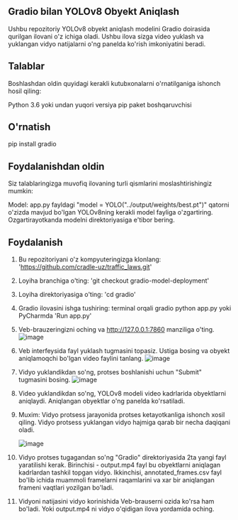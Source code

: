 ## Gradio bilan YOLOv8 Obyekt Aniqlash

Ushbu repozitoriy YOLOv8 obyekt aniqlash modelini Gradio doirasida qurilgan ilovani o'z ichiga oladi. Ushbu ilova sizga video yuklash va yuklangan vidyo natijalarni o'ng panelda ko'rish imkoniyatini beradi.

## Talablar
Boshlashdan oldin quyidagi kerakli kutubxonalarni o'rnatilganiga ishonch hosil qiling:

Python 3.6 yoki undan yuqori versiya
pip paket boshqaruvchisi

## O'rnatish

pip install gradio

## Foydalanishdan oldin

Siz talablaringizga muvofiq ilovaning turli qismlarini moslashtirishingiz mumkin:

Model: app.py fayldagi "model = YOLO("../output/weights/best.pt")" qatorni o'zizda mavjud bo'lgan YOLOv8ning kerakli model fayliga o'zgartiring. Ozgartirayotkanda modelni direktoriyasiga e'tibor bering.

## Foydalanish

1. Bu repozitoriyani o'z kompyuteringizga klonlang:
   'https://github.com/cradle-uz/traffic_laws.git'
2. Loyiha branchiga o'ting: 'git checkout gradio-model-deployment'
3. Loyiha direktoriyasiga o'ting: 'cd gradio'
4. Gradio ilovasini ishga tushiring: terminal orqali gradio python app.py yoki PyCharmda 'Run app.py'
5. Veb-brauzeringizni oching va http://127.0.0.1:7860 manziliga o'ting.
   ![image](https://github.com/cradle-uz/traffic_laws/assets/15974766/e68c4d70-dabc-40a0-84cc-49cb6853a5a5)
6. Veb interfeysida fayl yuklash tugmasini topasiz. Ustiga bosing va obyekt aniqlamoqchi bo'lgan video faylini tanlang.
   ![image](https://github.com/cradle-uz/traffic_laws/assets/15974766/b63c8744-23fd-42f3-bbad-af6ffc3d77cf)
7. Vidyo yuklandikdan so'ng, protses boshlanishi uchun "Submit" tugmasini bosing. 
   ![image](https://github.com/cradle-uz/traffic_laws/assets/15974766/bfcceb5e-9f79-4d95-86c8-11ad2b002520)
8. Video yuklandikdan so'ng, YOLOv8 modeli video kadrlarida obyektlarni aniqlaydi. Aniqlangan obyektlar o'ng panelda ko'rsatiladi.
9. Muxim: Vidyo protsess jarayonida protses ketayotkanliga ishonch xosil qiling. Vidyo protsess yuklangan vidyo hajmiga qarab bir necha daqiqani oladi.
   
   ![image](https://github.com/cradle-uz/traffic_laws/assets/15974766/746900dd-d123-485c-8c2e-c9c31097790b)
10. Vidyo protses tugagandan so'ng "Gradio" direktoriyasida 2ta yangi fayl yaratilishi kerak. Birinchisi - output.mp4 fayl bu obyektlarni aniqlagan kadrlardan tashkil topgan vidyo. Ikkinchisi, annotated_frames.csv fayl bo'lib ichida muammoli framelarni raqamlarini va xar bir aniqlangan frameni vaqtlari yozilgan bo'ladi.
12. Vidyoni natijasini vidyo korinishida Veb-brauserni ozida ko'rsa ham bo'ladi. Yoki output.mp4 ni vidyo o'qidigan ilova yordamida oching.
